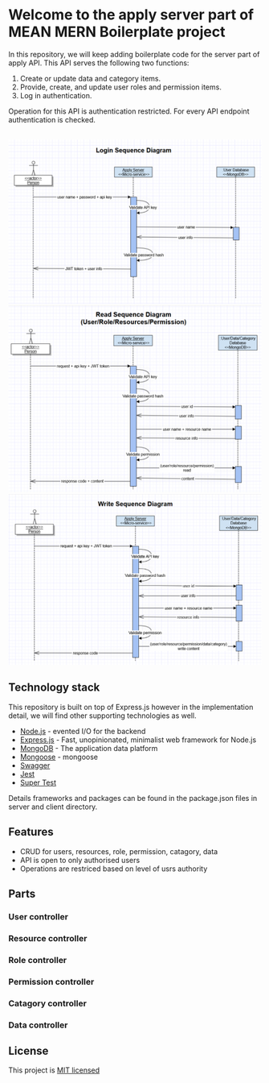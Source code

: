 # Welcome to the apply server part of MEAN MERN Boilerplate project


In this repository, we will keep adding boilerplate code for the server part of apply API.
This API serves the following two functions:
1. Create or update data and category items.
2. Provide, create, and update user roles and permission items.
3. Log in authentication.

Operation for this API is authentication restricted. For every API endpoint authentication is checked.<br/><br/>

![](loginSequence.png)
![](readSequenceUser.png)
![](writeSequence.png)

## Technology stack

This repository is built on top of Express.js however in the implementation detail, we will find other supporting technologies as well.

- [Node.js] - evented I/O for the backend
- [Express.js] - Fast, unopinionated, minimalist web framework for Node.js
- [MongoDB] - The application data platform
- [Mongoose] - mongoose
- [Swagger]
- [Jest]
- [Super Test]

Details frameworks and packages can be found in the package.json files in server and client directory.

## Features

- CRUD for users, resources, role, permission, catagory, data
- API is open to only authorised users
- Operations are restriced based on level of usrs authority

## Parts

### User controller
### Resource controller
### Role controller
### Permission controller
### Catagory controller
### Data controller

## License

This project is [MIT licensed](https://github.com/Saeed1989/mern-mean-web-mobile-boilerplate/blob/main/server_apply/LICENSE)

[node.js]: http://nodejs.org
[express.js]: http://expressjs.com
[docker]: https://www.docker.com
[react]: https://reactjs.org/
[mongodb]: https://www.mongodb.com/
[testing library]: https://testing-library.com/
[axios]: https://github.com/axios/axios
[mongoose]: https://mongoosejs.com/
[swagger]: https://swagger.io/
[jest]: https://jestjs.io/
[super test]: https://github.com/visionmedia/supertest
